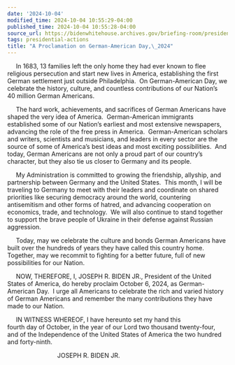 ```yaml
---
date: '2024-10-04'
modified_time: 2024-10-04 10:55:29-04:00
published_time: 2024-10-04 10:55:28-04:00
source_url: https://bidenwhitehouse.archives.gov/briefing-room/presidential-actions/2024/10/04/a-proclamation-on-german-american-day-2024/
tags: presidential-actions
title: "A Proclamation on German-American Day,\_2024"
---
```

 
     In 1683, 13 families left the only home they had ever known to flee
religious persecution and start new lives in America, establishing the
first German settlement just outside Philadelphia.  On German-American
Day, we celebrate the history, culture, and countless contributions of
our Nation’s 40 million German Americans.

     The hard work, achievements, and sacrifices of German Americans
have shaped the very idea of America.  German-American immigrants
established some of our Nation’s earliest and most extensive newspapers,
advancing the role of the free press in America.  German-American
scholars and writers, scientists and musicians, and leaders in every
sector are the source of some of America’s best ideas and most exciting
possibilities.  And today, German Americans are not only a proud part of
our country’s character, but they also tie us closer to Germany and its
people.

     My Administration is committed to growing the friendship, allyship,
and partnership between Germany and the United States.  This month, I
will be traveling to Germany to meet with their leaders and coordinate
on shared priorities like securing democracy around the world,
countering antisemitism and other forms of hatred, and advancing
cooperation on economics, trade, and technology.  We will also continue
to stand together to support the brave people of Ukraine in their
defense against Russian aggression.

     Today, may we celebrate the culture and bonds German Americans have
built over the hundreds of years they have called this country home. 
Together, may we recommit to fighting for a better future, full of new
possibilities for our Nation.

     NOW, THEREFORE, I, JOSEPH R. BIDEN JR., President of the United
States of America, do hereby proclaim October 6, 2024, as
German-American Day.  I urge all Americans to celebrate the rich and
varied history of German Americans and remember the many contributions
they have made to our Nation.  
  
     IN WITNESS WHEREOF, I have hereunto set my hand this  
fourth day of October, in the year of our Lord two thousand twenty-four,
and of the Independence of the United States of America the two hundred
and forty-ninth.  
  
  
                             JOSEPH R. BIDEN JR.
